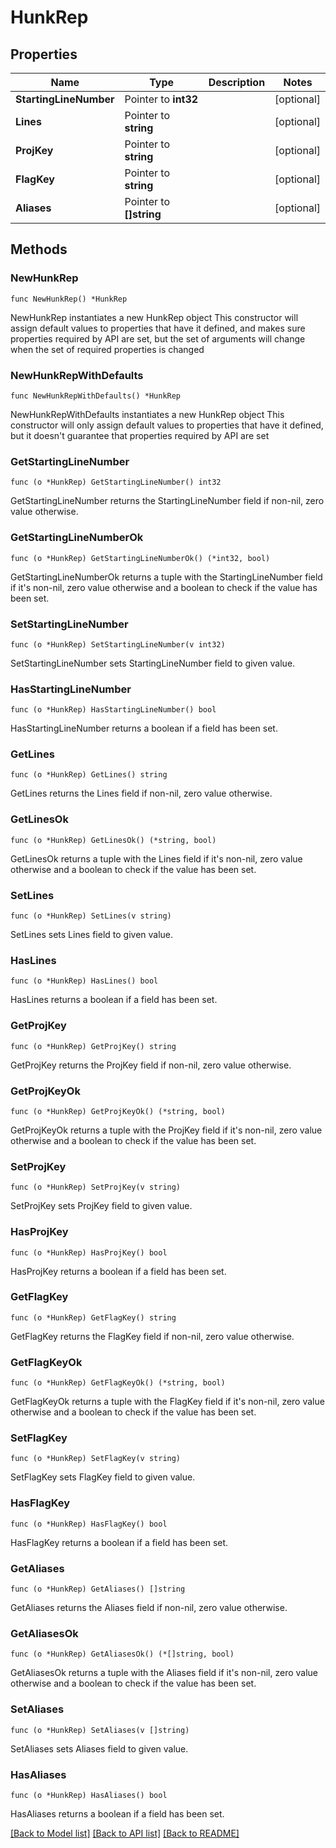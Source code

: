 # HunkRep

## Properties

Name | Type | Description | Notes
------------ | ------------- | ------------- | -------------
**StartingLineNumber** | Pointer to **int32** |  | [optional] 
**Lines** | Pointer to **string** |  | [optional] 
**ProjKey** | Pointer to **string** |  | [optional] 
**FlagKey** | Pointer to **string** |  | [optional] 
**Aliases** | Pointer to **[]string** |  | [optional] 

## Methods

### NewHunkRep

`func NewHunkRep() *HunkRep`

NewHunkRep instantiates a new HunkRep object
This constructor will assign default values to properties that have it defined,
and makes sure properties required by API are set, but the set of arguments
will change when the set of required properties is changed

### NewHunkRepWithDefaults

`func NewHunkRepWithDefaults() *HunkRep`

NewHunkRepWithDefaults instantiates a new HunkRep object
This constructor will only assign default values to properties that have it defined,
but it doesn't guarantee that properties required by API are set

### GetStartingLineNumber

`func (o *HunkRep) GetStartingLineNumber() int32`

GetStartingLineNumber returns the StartingLineNumber field if non-nil, zero value otherwise.

### GetStartingLineNumberOk

`func (o *HunkRep) GetStartingLineNumberOk() (*int32, bool)`

GetStartingLineNumberOk returns a tuple with the StartingLineNumber field if it's non-nil, zero value otherwise
and a boolean to check if the value has been set.

### SetStartingLineNumber

`func (o *HunkRep) SetStartingLineNumber(v int32)`

SetStartingLineNumber sets StartingLineNumber field to given value.

### HasStartingLineNumber

`func (o *HunkRep) HasStartingLineNumber() bool`

HasStartingLineNumber returns a boolean if a field has been set.

### GetLines

`func (o *HunkRep) GetLines() string`

GetLines returns the Lines field if non-nil, zero value otherwise.

### GetLinesOk

`func (o *HunkRep) GetLinesOk() (*string, bool)`

GetLinesOk returns a tuple with the Lines field if it's non-nil, zero value otherwise
and a boolean to check if the value has been set.

### SetLines

`func (o *HunkRep) SetLines(v string)`

SetLines sets Lines field to given value.

### HasLines

`func (o *HunkRep) HasLines() bool`

HasLines returns a boolean if a field has been set.

### GetProjKey

`func (o *HunkRep) GetProjKey() string`

GetProjKey returns the ProjKey field if non-nil, zero value otherwise.

### GetProjKeyOk

`func (o *HunkRep) GetProjKeyOk() (*string, bool)`

GetProjKeyOk returns a tuple with the ProjKey field if it's non-nil, zero value otherwise
and a boolean to check if the value has been set.

### SetProjKey

`func (o *HunkRep) SetProjKey(v string)`

SetProjKey sets ProjKey field to given value.

### HasProjKey

`func (o *HunkRep) HasProjKey() bool`

HasProjKey returns a boolean if a field has been set.

### GetFlagKey

`func (o *HunkRep) GetFlagKey() string`

GetFlagKey returns the FlagKey field if non-nil, zero value otherwise.

### GetFlagKeyOk

`func (o *HunkRep) GetFlagKeyOk() (*string, bool)`

GetFlagKeyOk returns a tuple with the FlagKey field if it's non-nil, zero value otherwise
and a boolean to check if the value has been set.

### SetFlagKey

`func (o *HunkRep) SetFlagKey(v string)`

SetFlagKey sets FlagKey field to given value.

### HasFlagKey

`func (o *HunkRep) HasFlagKey() bool`

HasFlagKey returns a boolean if a field has been set.

### GetAliases

`func (o *HunkRep) GetAliases() []string`

GetAliases returns the Aliases field if non-nil, zero value otherwise.

### GetAliasesOk

`func (o *HunkRep) GetAliasesOk() (*[]string, bool)`

GetAliasesOk returns a tuple with the Aliases field if it's non-nil, zero value otherwise
and a boolean to check if the value has been set.

### SetAliases

`func (o *HunkRep) SetAliases(v []string)`

SetAliases sets Aliases field to given value.

### HasAliases

`func (o *HunkRep) HasAliases() bool`

HasAliases returns a boolean if a field has been set.


[[Back to Model list]](../README.md#documentation-for-models) [[Back to API list]](../README.md#documentation-for-api-endpoints) [[Back to README]](../README.md)


